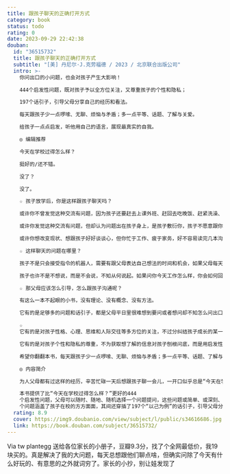 ```yaml
---
title: 跟孩子聊天的正确打开方式
category: book
status: todo
rating: 0
date: 2023-09-29 22:42:38
douban:
  id: "36515732"
  title: 跟孩子聊天的正确打开方式
  subtitle: "[美] 丹尼尔·J.克劳福德 / 2023 / 北京联合出版公司"
  intro: >-
    你问出口的小问题，也会对孩子产生大影响！

    444个启发性问题，既对孩子予以全方位关注，又尊重孩子的个性和隐私；

    197个话引子，引导父母分享自己的经历和看法。

    每天跟孩子少一点啰嗦、无聊、烦恼与矛盾；多一点平等、话题、了解与关爱。

    给孩子一点点启发，听他用自己的语言，展现最真实的自我。

    ◎ 编辑推荐

    今天在学校过得怎么样？

    挺好的/还不错。

    没了？

    没了。

    ☆ 孩子放学后，你是这样跟孩子聊天吗？

    或许你不曾发觉这种交流有问题，因为孩子还要赶去上课外班、赶回去吃晚饭、赶紧洗澡、赶紧写作业，甚至抓紧时间睡觉；

    或许你发觉这种交流有问题，但却认为问题出在孩子身上，是孩子敷衍你，孩子不愿意跟你交流，因为孩子长大了有自己的想法了，孩子进入青春期了所以叛逆；

    或许你想改变现状、想跟孩子好好谈谈心，但你忙于工作、疲于家务，好不容易读完几本沟通类书籍，却发现方法真多，运用真难，下定决心容易，长期坚持很难。

    ☆ 这样聊天的问题在哪里？

    孩子不是只会接受指令的机器人，需要有跟父母表达自己想法的时间和机会，如果父母每天无视或忽视孩子的想法，直到某个时刻后知后觉地发现对孩子太不了解了，发现孩子愿意告诉任何人内心的想法——除了你，发现自己成了孩子“最熟悉的陌生人”，则往往追悔莫及。

    孩子也许不是不想说，而是不会说，不知从何说起。如果问你今天工作怎么样，你会如何回答呢？孩子是否有能力为每天接收的海量信息、产生的各种想法和情绪找到一个出口呢？孩子越是沉默，越需要父母的引导来为他提供这个出口。

    ☆ 那父母应该怎么引导，怎么跟孩子沟通呢？

    有这么一本不起眼的小书，没有理论、没有概念、没有方法。

    它有的是足够多的问题和话引子，都是父母平日里很难想到要问或者想问却不知怎么问出口的；不善沟通的父母可以照着提问，会提问的父母也可以根据自家情况对问题作出调整，每天问点新内容，亲子交流不烦恼。

    ☆
    它有的是对孩子性格、心理、思维和人际交往等多方位的关注，不过分纠结孩子成长的某一个方面，结合日常生活的具体情境提问，让孩子会答、愿意答、乐意答，从细节入手也能让孩子直观感受到父母对他的关注与关心，而让孩子用语言把自己的生活讲出来，更能增强他对自我的认识和对自己生活的掌控感。

    它有的是对孩子个性和隐私的尊重，不为获取想了解的信息对孩子刨根问底，而是用启发性的问题鼓励孩子充分表达自己的感受和想法，让父母在每天的潜移默化之中增进对孩子的了解。每隔几个问题还以“我去过/听过/看过/想过”为话引子跟孩子分享自身的经历，从心底把孩子当作一个独立平等的个体去对待。

    希望你翻翻本书，每天跟孩子少一点啰嗦、无聊、烦恼与矛盾；多一点平等、话题、了解与关爱。

    ◎ 内容简介

    为人父母都有过这样的经历，辛苦忙碌一天后想跟孩子聊一会儿，一开口似乎总是“今天在学校过得怎么样？”。面对每天近乎一成不变的提问，孩子也渐渐失去了兴致。不知不觉间，父母发现跟孩子的沟通好像越来越难、越来越少，也越来越无趣了。

    本书提供了比“今天在学校过得怎么样？”更好的444
    个启发性问题，父母可以随时、随地、随机选择一个问题提问，这些问题或简单、或深刻、或直白、或有趣，有助于营造轻松良好的沟通氛围，让父母和孩子从无话可说变成无话不谈。444
    个问题涵盖了孩子在校的方方面面，其间还穿插了197个“以己为例”的话引子，引导父母分享自己的经历和看法，增进沟通的同时也有利于加深对彼此的了解和感情。本书同样适合家中长辈或亲朋好友，随手翻翻，跟孩子聊天不再困难。
  rating: 8.9
  cover: https://img9.doubanio.com/view/subject/l/public/s34616686.jpg
  link: https://book.douban.com/subject/36515732/
---
```


Via tw plantegg 送给各位家长的小册子，豆瓣9.3分，找了个全网最低价，我19块买的。真是解决了我的大问题，每天总想跟他们聊点啥，但确实问除了今天有什么好玩的、有意思的之外就词穷了。家长的小抄，别让娃发现了